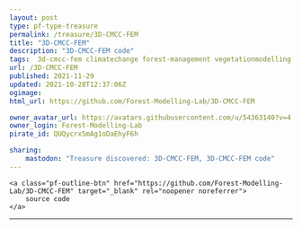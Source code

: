 ```yaml
---
layout: post
type: pf-type-treasure
permalink: /treasure/3D-CMCC-FEM
title: "3D-CMCC-FEM"
description: "3D-CMCC-FEM code"
tags:  3d-cmcc-fem climatechange forest-management vegetationmodelling
url: /3D-CMCC-FEM
published: 2021-11-29
updated: 2021-10-28T12:37:06Z
ogimage: 
html_url: https://github.com/Forest-Modelling-Lab/3D-CMCC-FEM

owner_avatar_url: https://avatars.githubusercontent.com/u/54363140?v=4
owner_login: Forest-Modelling-Lab
pirate_id: QUQycrx5mAg1oDaEhyF6h

sharing:
    mastodon: "Treasure discovered: 3D-CMCC-FEM, 3D-CMCC-FEM code"
---
```


<div class="text-center">
    
    <a class="pf-outline-btn" href="https://github.com/Forest-Modelling-Lab/3D-CMCC-FEM" target="_blank" rel="noopener noreferrer">
        source code
    </a>
    
    
</div>





<div class="pf-night-sky-spacer">
    <div id="pf-night-sky" data-stars="8" data-owner="Forest-Modelling-Lab" data-repo="3D-CMCC-FEM">
        <div id="pf-open-dialog" class="pf-meta-star pf-star-todo"></div>
        <dialog id="pf-star-dialog">
            Star this Repository to putt a smile on the Developers face.
            <div class="pf-row">
                <div class="pf-grow"></div>
                <div><a class="pf-unterlines" href="https://github.com/Forest-Modelling-Lab/3D-CMCC-FEM" target="_blank">VISIT REPOSITORY</a></div>
            </div>
        </dialog>
    </div>
</div>

<hr class="gf-seperator">
